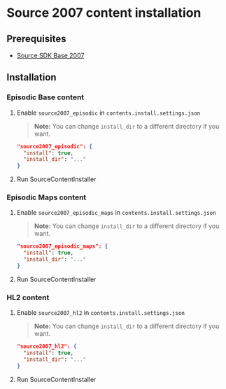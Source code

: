 # Source 2007 content installation

## Prerequisites

- [Source SDK Base 2007](../../../game-installation/game-installation/source-sdk-base-2007.md)

## Installation

### Episodic Base content

1. Enable `source2007_episodic` in `contents.install.settings.json`

   > **Note:** You can change `install_dir` to a different directory if you want.

   ```json
   "source2007_episodic": {
     "install": true,
     "install_dir": "..."
   }
   ```

2. Run SourceContentInstaller

### Episodic Maps content

1. Enable `source2007_episodic_maps` in `contents.install.settings.json`

   > **Note:** You can change `install_dir` to a different directory if you want.

   ```json
   "source2007_episodic_maps": {
     "install": true,
     "install_dir": "..."
   }
   ```

2. Run SourceContentInstaller

### HL2 content

1. Enable `source2007_hl2` in `contents.install.settings.json`

   > **Note:** You can change `install_dir` to a different directory if you want.

   ```json
   "source2007_hl2": {
     "install": true,
     "install_dir": "..."
   }
   ```

2. Run SourceContentInstaller
